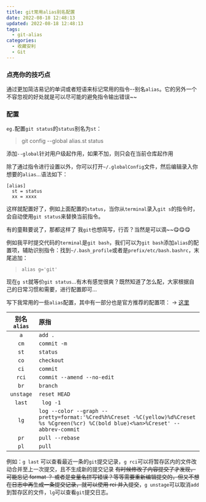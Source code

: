```yaml
---
title: git常用alias别名配置
date: 2022-08-18 12:48:13
updated: 2022-08-18 12:48:13
tags:
  - git-alias
categories:
  - 收藏安利
  - Git
---
```


### 点亮你的技巧点

通过更加简洁易记的单词或者短语来标记常用的指令--别名`alias`。它的另外一个不容忽视的好处就是可以尽可能的避免指令输出错误~~

<!-- more -->

### 配置

`eg.`配置`git status`的`status`别名为`st`：

> git config --global alias.st status

添加`--global`针对用户级起作用，如果不加，则只会在当前仓库起作用

除了通过指令进行设置以外，你可以打开`~/.globalConfig`文件，然后编辑录入你想要的`alias`...语法如下：

```
[alias]
  st = status
  xx = xxxx
```

这样就配置好了，例如上面配置的`status`，当你从`terminal`录入`git s`的指令时，会自动使用`git status`来替换当前指令。

有的童鞋要说了，那都这样了 我`git`也想简写，行否？当然是可以滴~~😋😋😋

例如我平时提交代码的`terminal`是`git bash`，我们可以为`git bash`添加`alias`的配置项，辅助识别指令：找到`~/.bash_profile`或者是`prefix/etc/bash.bashrc`，末尾追加：

> `alias g='git'`

现在`g st`就等价`git status`...有木有感觉很爽？既然知道了怎么配，大家根据自己的日常习惯和需要，进行配置即可...

写下我常用的一些`alias`配置，其中有一部分也是官方推荐的配置项： -> [这里](https://git-scm.com/book/zh/v2/Git-%E5%9F%BA%E7%A1%80-Git-%E5%88%AB%E5%90%8D)

| 别名`alias` | 原指                                                                                                                                  |
| :---------: | :------------------------------------------------------------------------------------------------------------------------------------ |
|     `a`     | `add .`                                                                                                                               |
|    `cm`     | `commit -m`                                                                                                                           |
|    `st`     | `status`                                                                                                                              |
|    `co`     | `checkout`                                                                                                                            |
|    `ci`     | `commit`                                                                                                                              |
|    `rci`    | `commit --amend --no-edit`                                                                                                            |
|    `br`     | `branch`                                                                                                                              |
|  `unstage`  | `reset HEAD`                                                                                                                          |
|   `last`    | ` log -1`                                                                                                                             |
|    `lg`     | `log --color --graph --pretty=format:'%Cred%h%Creset -%C(yellow)%d%Creset %s %Cgreen(%cr) %C(bold blue)<%an>%Creset' --abbrev-commit` |
|    `pr`     | `pull --rebase`                                                                                                                       |
|    `pl`     | `pull`                                                                                                                                |

例如：`g last` 可以查看最近一条的`git`提交记录，`g rci`可以将暂存区内的文件改动合并至上一次提交，且不生成新的提交记录 ~~有时候修改了内容提交了才发现，可能忘记 format ？ 或者是变量名拼写错误？等等需要重新编辑提交的，但又不想在日志中再生成一条提交记录，就可以使用 rci 并入提交~~，`g unstage`可以取消`add`到暂存区的文件，`lg`可以查看`git`提交日志。
